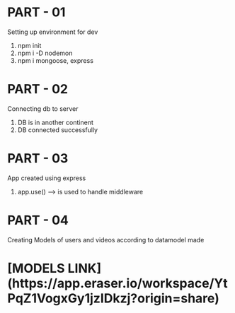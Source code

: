 # PART - 01
Setting up environment for dev
1. npm init
2. npm i -D nodemon
3. npm i mongoose, express

# PART - 02
Connecting db to server
1. DB is in another continent
2. DB connected successfully

# PART - 03
App created using express 
1. app.use() --> is used to handle middleware 


# PART - 04
Creating Models of users and videos according to datamodel made

<h1>[MODELS LINK](https://app.eraser.io/workspace/YtPqZ1VogxGy1jzIDkzj?origin=share)</h1>



